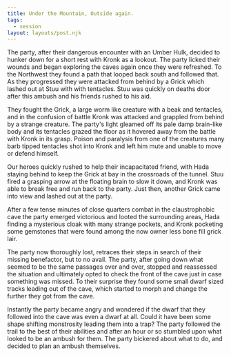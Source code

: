 ```yaml
---
title: Under the Mountain, Outside again.
tags:
  - session
layout: layouts/post.njk
---
```


The party, after their dangerous encounter with an Umber Hulk, decided to hunker down for a short rest with Kronk as a lookout. The party licked their wounds and began exploring the caves again once they were refreshed. To the Northwest they found a path that looped back south and followed that. As they progressed they were attacked from behind by a Grick which lashed out at Stuu with with tentacles. Stuu was quickly on deaths door after this ambush and his friends rushed to his aid.

They fought the Grick, a large worm like creature with a beak and tentacles, and in the confusion of battle Kronk was attacked and grappled from behind by a strange creature. The party's light gleamed off its pale damp brain-like body and its tentacles grazed the floor as it hovered away from the battle with Kronk in its grasp. Poison and paralysis from one of the creatures many barb tipped tentacles shot into Kronk and left him mute and unable to move or defend himself. 

Our heroes quickly rushed to help their incapacitated friend, with Hada staying behind to keep the Grick at bay in the crossroads of the tunnel. Stuu fired a grasping arrow at the floating brain to slow it down, and Kronk was able to break free and run back to the party. Just then, another Grick came into view and lashed out at the party. 

After a few tense minutes of close quarters combat in the claustrophobic cave the party emerged victorious and looted the surrounding areas, Hada finding a mysterious cloak with many strange pockets, and Kronk pocketing some gemstones that were found among the now owner less bone fill grick lair.

The party now thoroughly lost, retraces their steps in search of their missing benefactor, but to no avail. The party, after going down what seemed to be the same passages over and over, stopped and reassessed the situation and ultimately opted to check the front of the cave just in case something was missed. To their surprise they found some small dwarf sized tracks leading out of the cave, which started to morph and change the further they got from the cave.

Instantly the party became angry and wondered if the dwarf that they followed into the cave was even a dwarf at all. Could it have been some shape shifting monstrosity leading them into a trap? The party followed the trail to the best of their abilities and after an hour or so stumbled upon what looked to be an ambush for them. The party bickered about what to do, and decided to plan an ambush themselves.
